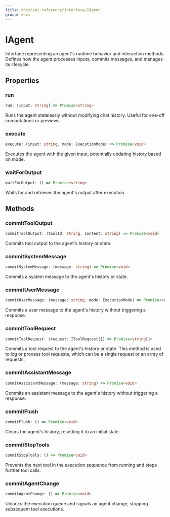 ```yaml
---
title: docs/api-reference/interface/IAgent
group: docs
---
```


# IAgent

Interface representing an agent's runtime behavior and interaction methods.
Defines how the agent processes inputs, commits messages, and manages its lifecycle.

## Properties

### run

```ts
run: (input: string) => Promise<string>
```

Runs the agent statelessly without modifying chat history.
Useful for one-off computations or previews.

### execute

```ts
execute: (input: string, mode: ExecutionMode) => Promise<void>
```

Executes the agent with the given input, potentially updating history based on mode.

### waitForOutput

```ts
waitForOutput: () => Promise<string>
```

Waits for and retrieves the agent's output after execution.

## Methods

### commitToolOutput

```ts
commitToolOutput: (toolId: string, content: string) => Promise<void>
```

Commits tool output to the agent's history or state.

### commitSystemMessage

```ts
commitSystemMessage: (message: string) => Promise<void>
```

Commits a system message to the agent's history or state.

### commitUserMessage

```ts
commitUserMessage: (message: string, mode: ExecutionMode) => Promise<void>
```

Commits a user message to the agent's history without triggering a response.

### commitToolRequest

```ts
commitToolRequest: (request: IToolRequest[]) => Promise<string[]>
```

Commits a tool request to the agent's history or state.
This method is used to log or process tool requests, which can be a single request or an array of requests.

### commitAssistantMessage

```ts
commitAssistantMessage: (message: string) => Promise<void>
```

Commits an assistant message to the agent's history without triggering a response.

### commitFlush

```ts
commitFlush: () => Promise<void>
```

Clears the agent's history, resetting it to an initial state.

### commitStopTools

```ts
commitStopTools: () => Promise<void>
```

Prevents the next tool in the execution sequence from running and stops further tool calls.

### commitAgentChange

```ts
commitAgentChange: () => Promise<void>
```

Unlocks the execution queue and signals an agent change, stopping subsequent tool executions.
